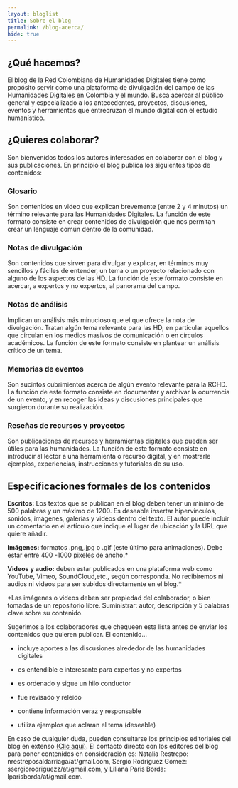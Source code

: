 ```yaml
---
layout: bloglist
title: Sobre el blog
permalink: /blog-acerca/
hide: true
---
```


## ¿Qué hacemos?
El blog de la Red Colombiana de Humanidades Digitales tiene como propósito servir como una plataforma de divulgación del campo de las Humanidades Digitales en Colombia y el mundo. Busca acercar al público general y especializado a los antecedentes, proyectos, discusiones, eventos y herramientas que entrecruzan el mundo digital con el estudio humanístico.

## ¿Quieres colaborar?
Son bienvenidos todos los autores interesados en colaborar con el blog y sus publicaciones. En principio el blog publica los siguientes tipos de contenidos:

### Glosario
Son contenidos en video que explican brevemente (entre 2 y 4 minutos) un término relevante para las Humanidades Digitales. La función de este formato consiste en crear contenidos de divulgación que nos permitan crear un lenguaje común dentro de la comunidad.

### Notas de divulgación
Son contenidos que sirven para divulgar y explicar, en términos muy sencillos y fáciles de entender, un tema o un proyecto relacionado con alguno de los aspectos de las HD. La función de este formato consiste en acercar, a expertos y no expertos, al panorama del campo.

### Notas de análisis
Implican un análisis más minucioso que el que ofrece la nota de divulgación. Tratan algún tema relevante para las HD, en particular aquellos que circulan en los medios masivos de comunicación o en círculos académicos. La función de este formato consiste en plantear un análisis crítico de un tema.

### Memorias de eventos
Son sucintos cubrimientos acerca de algún evento relevante para la RCHD. La función de este formato consiste en documentar y archivar la ocurrencia de un evento, y en recoger las ideas y discusiones principales que surgieron durante su realización.

### Reseñas de recursos y proyectos
Son publicaciones de recursos y herramientas digitales que pueden ser útiles para las humanidades. La función de este formato consiste en introducir al lector a una herramienta o recurso digital, y en mostrarle ejemplos, experiencias, instrucciones y tutoriales de su uso.

## Especificaciones formales de los contenidos

**Escritos:**  Los textos que se publican en el blog deben tener un mínimo de 500 palabras y un máximo de 1200. Es deseable insertar hipervínculos, sonidos, imágenes, galerías y videos dentro del texto. El autor puede incluir un comentario en el artículo que indique el lugar de ubicación y la URL que quiere añadir.

**Imágenes:** formatos .png,.jpg o .gif (este último para animaciones). Debe estar entre 400 -1000 pixeles de ancho.* 

**Videos y audio:** deben estar publicados en una plataforma web como YouTube, Vimeo, SoundCloud,etc., según corresponda. No recibiremos ni audios ni videos para ser subidos directamente en el blog.*

*Las imágenes o videos deben ser propiedad del colaborador, o bien tomadas de un repositorio libre. Suministrar: autor, descripción y 5 palabras clave sobre su contenido.

Sugerimos a los colaboradores que chequeen esta lista antes de enviar los contenidos que quieren publicar.
El contenido…

- incluye aportes a las discusiones alrededor de las humanidades digitales

- es entendible e interesante para expertos y no expertos

- es ordenado y sigue un hilo conductor

- fue revisado y releído

- contiene información veraz y responsable

- utiliza ejemplos que aclaran el tema (deseable)

En caso de cualquier duda, pueden consultarse los principios editoriales del blog en extenso [(Clic aquí)](../blog-principios). El contacto directo con los editores del blog para poner contenidos en consideración es: Natalia Restrepo: nrestreposaldarriaga/at/gmail.com, Sergio Rodríguez Gómez: ssergiorodriguezz/at/gmail.com, y Liliana Paris Borda: lparisborda/at/gmail.com.